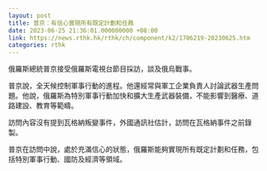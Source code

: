 ```yaml
---
layout: post
title: 普京：有信心實現所有既定計劃和任務
date: 2023-06-25 21:36:01.000000000 +08:00
link: https://news.rthk.hk/rthk/ch/component/k2/1706219-20230625.htm
categories: rthk
---
```


俄羅斯總統普京接受俄羅斯電視台節目採訪，談及俄烏戰事。

普京說，全天候控制軍事行動的進程。他還經常與軍工企業負責人討論武器生產問題。他說，俄羅斯為特別軍事行動加快和擴大生產武器裝備，不能影響到醫療、道路建設、教育等範疇。

訪問內容沒有提到瓦格納叛變事件，外國通訊社估計，訪問在瓦格納事件之前錄製。

普京在訪問中說，處於充滿信心的狀態，俄羅斯能夠實現所有既定計劃和任務，包括特別軍事行動、國防及經濟等領域。
